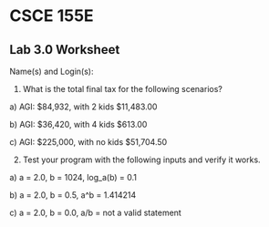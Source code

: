 
# CSCE 155E
## Lab 3.0 Worksheet

Name(s) and Login(s):



1. What is the total final tax for the following scenarios?

  a) AGI: $84,932, with 2 kids
      $11,483.00

  b) AGI: $36,420, with 4 kids
      $613.00

  c) AGI: $225,000, with no kids
      $51,704.50

2. Test your program with the following inputs and verify it works.

  a) a = 2.0, b = 1024, log_a(b) = 0.1


  b) a = 2.0, b = 0.5, a^b = 1.414214


  c) a = 2.0, b = 0.0, a/b = not a valid statement
